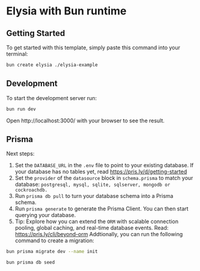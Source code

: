# Elysia with Bun runtime

## Getting Started
To get started with this template, simply paste this command into your terminal:
```bash
bun create elysia ./elysia-example
```

## Development
To start the development server run:
```bash
bun run dev
```

Open http://localhost:3000/ with your browser to see the result.

## Prisma
Next steps:
1. Set the `DATABASE_URL` in the `.env` file to point to your existing database. If your database has no tables yet, read https://pris.ly/d/getting-started
2. Set the `provider` of the `datasource` block in `schema.prisma` to match your database: `postgresql, mysql, sqlite, sqlserver, mongodb or cockroachdb.`
3. Run `prisma db pull` to turn your database schema into a Prisma schema.
4. Run `prisma generate` to generate the Prisma Client. You can then start querying your database.
5. Tip: Explore how you can extend the `ORM` with scalable connection pooling, global caching, and real-time database events. Read: https://pris.ly/cli/beyond-orm
Addtionally, you can run the following command to create a migration:
```bash
bun prisma migrate dev --name init
```
```bash
bun prisma db seed
```
